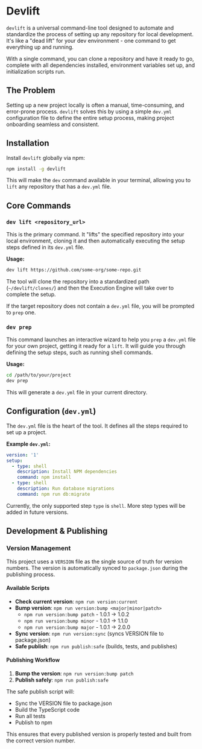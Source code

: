 # Devlift

`devlift` is a universal command-line tool designed to automate and standardize the process of setting up any repository for local development. It's like a "dead lift" for your dev environment - one command to get everything up and running.

With a single command, you can clone a repository and have it ready to go, complete with all dependencies installed, environment variables set up, and initialization scripts run.

## The Problem
Setting up a new project locally is often a manual, time-consuming, and error-prone process. `devlift` solves this by using a simple `dev.yml` configuration file to define the entire setup process, making project onboarding seamless and consistent.

## Installation

Install `devlift` globally via npm:

```bash
npm install -g devlift
```

This will make the `dev` command available in your terminal, allowing you to `lift` any repository that has a `dev.yml` file.

## Core Commands

### `dev lift <repository_url>`
This is the primary command. It "lifts" the specified repository into your local environment, cloning it and then automatically executing the setup steps defined in its `dev.yml` file.

**Usage:**
```bash
dev lift https://github.com/some-org/some-repo.git
```
The tool will clone the repository into a standardized path (`~/devlift/clones/`) and then the Execution Engine will take over to complete the setup.

If the target repository does not contain a `dev.yml` file, you will be prompted to `prep` one.

### `dev prep`
This command launches an interactive wizard to help you `prep` a `dev.yml` file for your own project, getting it ready for a `lift`. It will guide you through defining the setup steps, such as running shell commands.

**Usage:**
```bash
cd /path/to/your/project
dev prep
```
This will generate a `dev.yml` file in your current directory.

## Configuration (`dev.yml`)

The `dev.yml` file is the heart of the tool. It defines all the steps required to set up a project.

**Example `dev.yml`:**
```yaml
version: '1'
setup:
  - type: shell
    description: Install NPM dependencies
    command: npm install
  - type: shell
    description: Run database migrations
    command: npm run db:migrate
```

Currently, the only supported step `type` is `shell`. More step types will be added in future versions.

## Development & Publishing

### Version Management

This project uses a `VERSION` file as the single source of truth for version numbers. The version is automatically synced to `package.json` during the publishing process.

#### Available Scripts

- **Check current version**: `npm run version:current`
- **Bump version**: `npm run version:bump <major|minor|patch>`
  - `npm run version:bump patch` - 1.0.1 → 1.0.2
  - `npm run version:bump minor` - 1.0.1 → 1.1.0
  - `npm run version:bump major` - 1.0.1 → 2.0.0
- **Sync version**: `npm run version:sync` (syncs VERSION file to package.json)
- **Safe publish**: `npm run publish:safe` (builds, tests, and publishes)

#### Publishing Workflow

1. **Bump the version**: `npm run version:bump patch`
2. **Publish safely**: `npm run publish:safe`

The safe publish script will:
- Sync the VERSION file to package.json
- Build the TypeScript code
- Run all tests
- Publish to npm

This ensures that every published version is properly tested and built from the correct version number. 